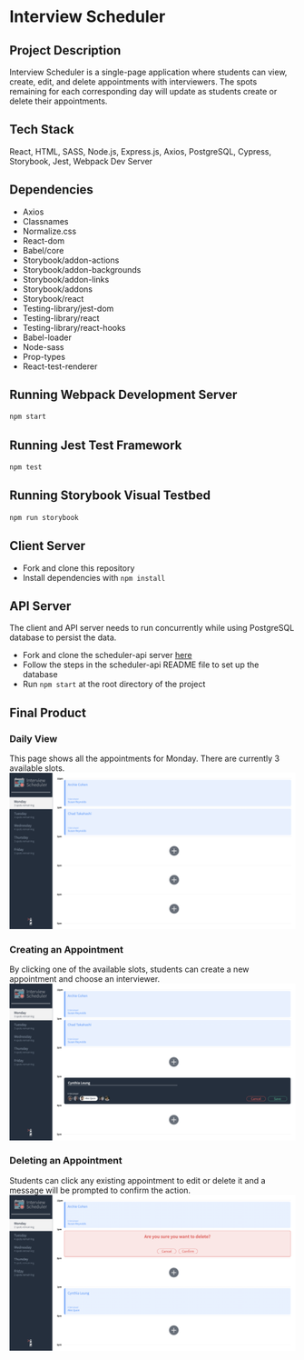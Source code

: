 # Interview Scheduler
## Project Description

Interview Scheduler is a single-page application where students can view, create, edit, and delete appointments with interviewers. The spots remaining for each corresponding day will update as students create or delete their appointments. 

## Tech Stack

React, HTML, SASS, Node.js, Express.js, Axios, PostgreSQL, Cypress, Storybook, Jest, Webpack Dev Server

## Dependencies

- Axios
- Classnames
- Normalize.css
- React-dom
- Babel/core
- Storybook/addon-actions
- Storybook/addon-backgrounds
- Storybook/addon-links
- Storybook/addons
- Storybook/react
- Testing-library/jest-dom
- Testing-library/react
- Testing-library/react-hooks
- Babel-loader
- Node-sass
- Prop-types
- React-test-renderer

## Running Webpack Development Server

```sh
npm start
```

## Running Jest Test Framework

```sh
npm test
```

## Running Storybook Visual Testbed

```sh
npm run storybook
```

## Client Server
- Fork and clone this repository
- Install dependencies with `npm install`

## API Server
The client and API server needs to run concurrently while using PostgreSQL database to persist the data.

- Fork and clone the scheduler-api server [here](https://github.com/lighthouse-labs/scheduler-api)
- Follow the steps in the scheduler-api README file to set up the database
- Run `npm start` at the root directory of the project


## Final Product
### Daily View
This page shows all the appointments for Monday. There are currently 3 available slots.
!["All appointments for the selected day"](https://github.com/cynthiaaleung/scheduler/blob/master/docs/appointments-view.png?raw=true)

### Creating an Appointment
By clicking one of the available slots, students can create a new appointment and choose an interviewer.
!["Adding an appointment"](https://github.com/cynthiaaleung/scheduler/blob/master/docs/add-appointment.png?raw=true)

### Deleting an Appointment
Students can click any existing appointment to edit or delete it and a message will be prompted to confirm the action.
!["Deleting an appointment"](https://github.com/cynthiaaleung/scheduler/blob/master/docs/deleting-appointment.png?raw=true)